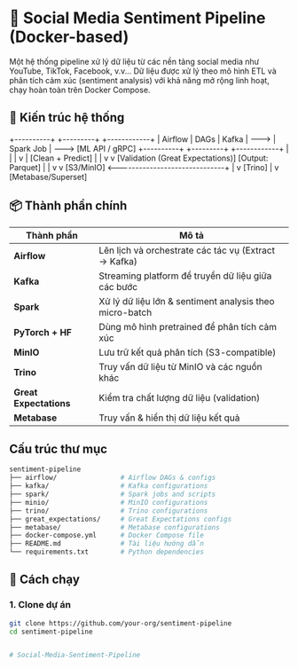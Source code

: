 # 🧠 Social Media Sentiment Pipeline (Docker-based)

Một hệ thống pipeline xử lý dữ liệu từ các nền tảng social media như YouTube, TikTok, Facebook, v.v... Dữ liệu được xử lý theo mô hình ETL và phân tích cảm xúc (sentiment analysis) với khả năng mở rộng linh hoạt, chạy hoàn toàn trên Docker Compose.

## 🔧 Kiến trúc hệ thống

+----------+         +---------+       +------------+
| Airflow  |  DAGs   |  Kafka  | --->  |  Spark Job | ---> [ML API / gRPC]
+----------+         +---------+       +------------+
    |                                        |
    |                                        v
    |                                  [Clean + Predict]
    |                                        |
    v                                        v
[Validation (Great Expectations)]         [Output: Parquet]
    |                                        |
    v                                        v
    [S3/MinIO] <------------------------------+
    |
    v
    [Trino]
    |
    v
[Metabase/Superset]


## 📦 Thành phần chính

| Thành phần     | Mô tả |
|----------------|------|
| **Airflow**    | Lên lịch và orchestrate các tác vụ (Extract → Kafka) |
| **Kafka**      | Streaming platform để truyền dữ liệu giữa các bước |
| **Spark**      | Xử lý dữ liệu lớn & sentiment analysis theo micro-batch |
| **PyTorch + HF** | Dùng mô hình pretrained để phân tích cảm xúc |
| **MinIO**      | Lưu trữ kết quả phân tích (S3-compatible) |
| **Trino**      | Truy vấn dữ liệu từ MinIO và các nguồn khác |
| **Great Expectations** | Kiểm tra chất lượng dữ liệu (validation) |
| **Metabase**   | Truy vấn & hiển thị dữ liệu kết quả |



## Cấu trúc thư mục

```bash
sentiment-pipeline
├── airflow/                # Airflow DAGs & configs
├── kafka/                  # Kafka configurations
├── spark/                  # Spark jobs and scripts
├── minio/                  # MinIO configurations
├── trino/                  # Trino configurations
├── great_expectations/     # Great Expectations configs
├── metabase/               # Metabase configurations
├── docker-compose.yml      # Docker Compose file
├── README.md               # Tài liệu hướng dẫn
└── requirements.txt        # Python dependencies
```

## 🚀 Cách chạy

### 1. Clone dự án

```bash
git clone https://github.com/your-org/sentiment-pipeline
cd sentiment-pipeline


#   S o c i a l - M e d i a - S e n t i m e n t - P i p e l i n e  
 
